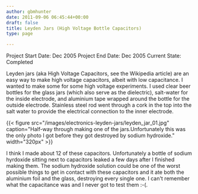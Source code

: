 ```yaml
---
author: gbmhunter
date: 2011-09-06 06:45:44+00:00
draft: false
title: Leyden Jars (High Voltage Bottle Capacitors)
type: page

---
```


Project Start Date: Dec 2005
Project End Date: Dec 2005
Current State: Completed

Leyden jars (aka High Voltage Capacitors, see the Wikipedia article) are an easy way to make high voltage capacitors, albeit with low capacitance. I wanted to make some for some high voltage experiments. I used clear beer bottles for the glass jars (which also serve as the dielectric), salt-water for the inside electrode, and aluminium tape wrapped around the bottle for the outside electrode. Stainless steel rod went through a cork in the top into the salt water to provide the electrical connection to the inner electrode.

{{< figure src="/images/electronics-leyden-jars/leyden_jar_01.jpg" caption="Half-way through making one of the jars.Unfortunately this was the only photo I got before they got destroyed by sodium hydroxide."  width="320px" >}}

I think I made about 12 of these capacitors. Unfortunately a bottle of sodium hyrdoxide sitting next to capacitors leaked a few days after I finished making them. The sodium hydroxide solution could be one of the worst possible things to get in contact with these capacitors and it ate both the aluminium foil and the glass, destroying every single one. I can't remember what the capacitance was and I never got to test them :-(.

